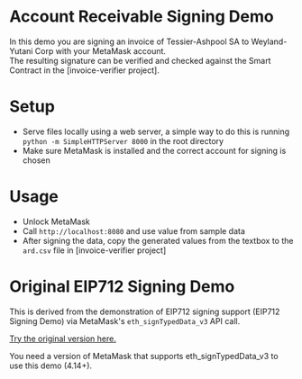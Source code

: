 # Account Receivable Signing Demo

In this demo you are signing an invoice of Tessier-Ashpool SA to Weyland-Yutani Corp with your MetaMask account.  
The resulting signature can be verified and checked against the Smart Contract in the [invoice-verifier project].

# Setup

* Serve files locally using a web server, a simple way to do this is running `python -m SimpleHTTPServer 8000` in the root directory
* Make sure MetaMask is installed and the correct account for signing is chosen

# Usage

* Unlock MetaMask
* Call `http://localhost:8080` and use value from sample data
* After signing the data, copy the generated values from the textbox to the `ard.csv` file in [invoice-verifier project]

# Original EIP712 Signing Demo

This is derived from the demonstration of EIP712 signing support (EIP712 Signing Demo) via MetaMask's `eth_signTypedData_v3` API call.

[Try the original version here.](https://weijiekoh.github.io/eip712-signing-demo/index.html)

You need a version of MetaMask that supports eth_signTypedData_v3 to use this demo (4.14+).